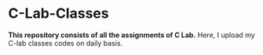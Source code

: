 # C-Lab-Classes

**This repository consists of all the assignments of C Lab.**
Here, I upload my C-lab classes codes on daily basis.
